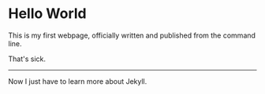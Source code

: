 # Hello World

This is my first webpage, officially written and published from the command line.

That's sick.

---

Now I just have to learn more about Jekyll.


